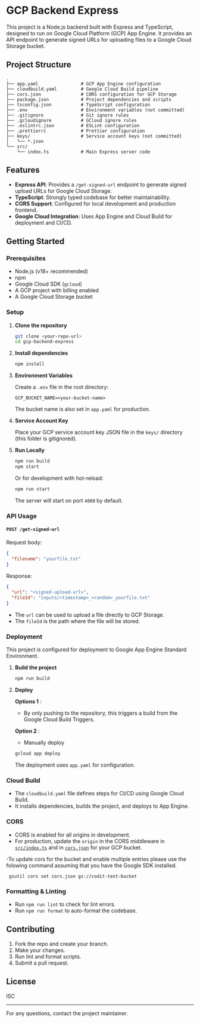 # GCP Backend Express

This project is a Node.js backend built with Express and TypeScript, designed to run on Google Cloud Platform (GCP) App Engine. It provides an API endpoint to generate signed URLs for uploading files to a Google Cloud Storage bucket.

## Project Structure

```
.
├── app.yaml                # GCP App Engine configuration
├── cloudbuild.yaml         # Google Cloud Build pipeline
├── cors.json               # CORS configuration for GCP Storage
├── package.json            # Project dependencies and scripts
├── tsconfig.json           # TypeScript configuration
├── .env                    # Environment variables (not committed)
├── .gitignore              # Git ignore rules
├── .gcloudignore           # GCloud ignore rules
├── .eslintrc.json          # ESLint configuration
├── .prettierrc             # Prettier configuration
├── keys/                   # Service account keys (not committed)
│   └── *.json
└── src/
    └── index.ts            # Main Express server code
```

## Features

- **Express API**: Provides a `/get-signed-url` endpoint to generate signed upload URLs for Google Cloud Storage.
- **TypeScript**: Strongly typed codebase for better maintainability.
- **CORS Support**: Configured for local development and production frontend.
- **Google Cloud Integration**: Uses App Engine and Cloud Build for deployment and CI/CD.

## Getting Started

### Prerequisites

- Node.js (v18+ recommended)
- npm
- Google Cloud SDK (`gcloud`)
- A GCP project with billing enabled
- A Google Cloud Storage bucket

### Setup

1. **Clone the repository**

   ```sh
   git clone <your-repo-url>
   cd gcp-backend-express
   ```

2. **Install dependencies**

   ```sh
   npm install
   ```

3. **Environment Variables**

   Create a `.env` file in the root directory:

   ```
   GCP_BUCKET_NAME=<your-bucket-name>
   ```

   The bucket name is also set in `app.yaml` for production.

4. **Service Account Key**

   Place your GCP service account key JSON file in the `keys/` directory (this folder is gitignored).

5. **Run Locally**

   ```sh
   npm run build
   npm start
   ```

   Or for development with hot-reload:

   ```sh
   npm run start
   ```

   The server will start on port `4000` by default.

### API Usage

#### `POST /get-signed-url`

Request body:

```json
{
  "filename": "yourfile.txt"
}
```

Response:

```json
{
  "url": "<signed-upload-url>",
  "fileId": "inputs/<timestamp>_<random>_yourfile.txt"
}
```

- The `url` can be used to upload a file directly to GCP Storage.
- The `fileId` is the path where the file will be stored.

### Deployment

This project is configured for deployment to Google App Engine Standard Environment.

1. **Build the project**

   ```sh
   npm run build
   ```

2. **Deploy**

    **Options 1** :
    - By only pushing to the repository, this triggers a build from the Google Cloud Build Triggers.

    **Option 2** :
    - Manually deploy

   ```sh
   gcloud app deploy
   ```

   The deployment uses `app.yaml` for configuration.

### Cloud Build

- The `cloudbuild.yaml` file defines steps for CI/CD using Google Cloud Build.
- It installs dependencies, builds the project, and deploys to App Engine.

### CORS

- CORS is enabled for all origins in development.
- For production, update the `origin` in the CORS middleware in [`src/index.ts`](src/index.ts) and in [`cors.json`](cors.json) for your GCP bucket.

-To update cors for the bucket and enable multiple entries please use the folowing command assuming that you have the Google SDK installed.
```
 gsutil cors set cors.json gs://codit-test-bucket
```

### Formatting & Linting

- Run `npm run lint` to check for lint errors.
- Run `npm run format` to auto-format the codebase.

## Contributing

1. Fork the repo and create your branch.
2. Make your changes.
3. Run lint and format scripts.
4. Submit a pull request.

## License

ISC

---

For any questions, contact the project maintainer.